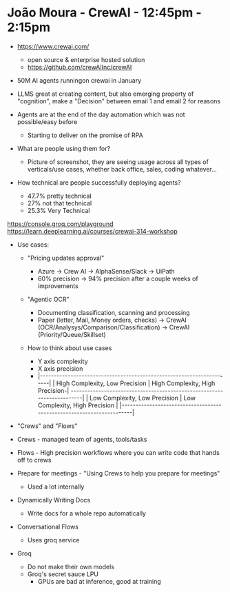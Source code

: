 
# João Moura - CrewAI - 12:45pm - 2:15pm

- https://www.crewai.com/
  + open source & enterprise hosted solution
  + https://github.com/crewAIInc/crewAI
- 50M AI agents runningon crewai in January
- LLMS great at creating content, but also emerging property of "cognition", make a "Decision" between email 1 and email 2 for reasons

- Agents are at the end of the day automation which was not possible/easy before
  + Starting to deliver on the promise of RPA
  
- What are people using them for?
  - Picture of screenshot, they are seeing usage across all types of verticals/use cases, whether back office, sales, coding whatever...
- How technical are people successfully deploying agents?
   - 47.7% pretty technical
   - 27% not that technical
   - 25.3% Very Technical  

https://console.groq.com/playground
https://learn.deeplearning.ai/courses/crewai-314-workshop

- Use cases:
  + "Pricing updates approval"
    + Azure -> Crew AI -> AlphaSense/Slack -> UiPath
    + 60% precision -> 94% precision after a couple weeks of improvements
  + "Agentic OCR"
    + Documenting classification, scanning and processing
    + Paper (letter, Mail, Money orders, checks) -> CrewAI (OCR/Analysys/Comparison/Classification) -> CrewAI (Priority/Queue/Skillset)
    
  + How to think about use cases
     + Y axis complexity
     + X axis precision
     +   |----------------------------------------------------------------------|
         | High Complexity, Low Precision    |  High Complexity, High Precision-|
         -----------------------------------------------------------------------|
         | Low Complexity, Low Precision     |  Low Complexity, High Precision  |
         |----------------------------------------------------------------------|  
   
+ "Crews" and "Flows"
 + Crews - managed team of agents, tools/tasks
 + Flows - High precision workflows where you can write code that hands off to crews
 
+ Prepare for meetings - "Using Crews to help you prepare for meetings"
  + Used a lot internally
+ Dynamically Writing Docs    
  + Write docs for a whole repo automatically
+ Conversational Flows
  + Uses groq service
  
+ Groq
  + Do not make their own models
  + Groq's secret sauce LPU
    + GPUs are bad at inference, good at training
  

